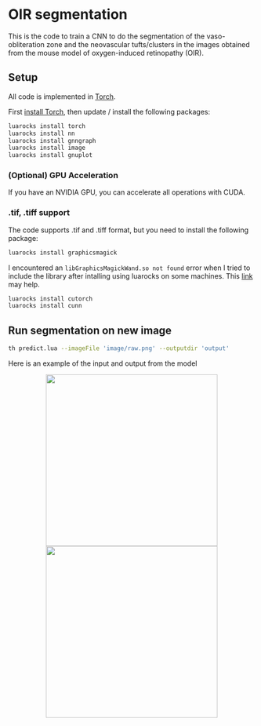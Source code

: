 # OIR segmentation

This is the code to train a CNN to do the segmentation of the vaso-obliteration zone and the neovascular tufts/clusters in the images obtained from the mouse model of oxygen-induced retinopathy (OIR).

## Setup
All code is implemented in [Torch](http://torch.ch/).

First [install Torch](http://torch.ch/docs/getting-started.html#installing-torch), then
update / install the following packages:

```bash
luarocks install torch
luarocks install nn
luarocks install gnngraph
luarocks install image
luarocks install gnuplot
```

### (Optional) GPU Acceleration

If you have an NVIDIA GPU, you can accelerate all operations with CUDA.

### .tif, .tiff support
The code supports .tif and .tiff format, but you need to install the following package:

```bash
luarocks install graphicsmagick
```
I encountered an `libGraphicsMagickWand.so not found` error when I tried to include the library after intalling using luarocks on some machines. This [link](https://github.com/eladhoffer/ImageNet-Training/issues/5) may help.

```bash
luarocks install cutorch
luarocks install cunn
```
## Run segmentation on new image

```bash
th predict.lua --imageFile 'image/raw.png' --outputdir 'output'
```

Here is an example of the input and output from the model
<div align='center'>
  <img src='sample/raw.png' height='350px'>
  <img src='sample/predict.png' height="350px">
</div>
